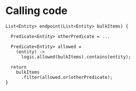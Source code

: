 # Calling code
    List<Entity> endpoint(List<Entity> bulkItems) {

      Predicate<Entity> otherPredicate = ...

      Predicate<Entity> allowed =
        (entity) -> 
          logic.allowed(bulkItems).contains(entity);

      return 
        bulkItems
          .filter(allowed.or(otherPredicate);
    }
